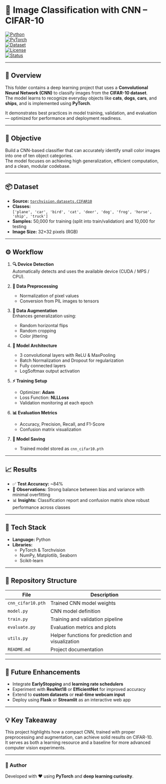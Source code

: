 # 🧠 Image Classification with CNN – CIFAR-10  

[![Python](https://img.shields.io/badge/Python-3.10%2B-blue?logo=python)](https://www.python.org/)  
[![PyTorch](https://img.shields.io/badge/PyTorch-%23EE4C2C.svg?logo=pytorch&logoColor=white)](https://pytorch.org/)  
[![Dataset](https://img.shields.io/badge/Dataset-CIFAR10-orange)](https://www.cs.toronto.edu/~kriz/cifar.html)  
[![License](https://img.shields.io/badge/License-MIT-green)](#)  
[![Status](https://img.shields.io/badge/Status-Completed-brightgreen)](#)  

---

## 🏁 Overview  

This folder contains a deep learning project that uses a **Convolutional Neural Network (CNN)** to classify images from the **CIFAR-10 dataset**.  
The model learns to recognize everyday objects like **cats**, **dogs**, **cars**, and **ships**, and is implemented using **PyTorch**.  

It demonstrates best practices in model training, validation, and evaluation — optimized for performance and deployment readiness.  

---

## 🎯 Objective  

Build a CNN-based classifier that can accurately identify small color images into one of ten object categories.  
The model focuses on achieving high generalization, efficient computation, and a clean, modular codebase.  

---

## 📦 Dataset  

- **Source:** [`torchvision.datasets.CIFAR10`](https://pytorch.org/vision/stable/generated/torchvision.datasets.CIFAR10.html)  
- **Classes:**  
  `['plane', 'car', 'bird', 'cat', 'deer', 'dog', 'frog', 'horse', 'ship', 'truck']`  
- **Samples:** 50,000 for training (split into train/validation) and 10,000 for testing  
- **Image Size:** 32×32 pixels (RGB)  

---

## ⚙️ Workflow  

1. **🔍 Device Detection**  
   Automatically detects and uses the available device (CUDA / MPS / CPU).  

2. **🧼 Data Preprocessing**  
   - Normalization of pixel values  
   - Conversion from PIL images to tensors  

3. **🎨 Data Augmentation**  
   Enhances generalization using:  
   - Random horizontal flips  
   - Random cropping  
   - Color jittering  

4. **🧠 Model Architecture**  
   - 3 convolutional layers with ReLU & MaxPooling  
   - Batch Normalization and Dropout for regularization  
   - Fully connected layers  
   - LogSoftmax output activation  

5. **⚡ Training Setup**  
   - Optimizer: **Adam**  
   - Loss Function: **NLLLoss**  
   - Validation monitoring at each epoch  

6. **📊 Evaluation Metrics**  
   - Accuracy, Precision, Recall, and F1-Score  
   - Confusion matrix visualization  

7. **💾 Model Saving**  
   - Trained model stored as `cnn_cifar10.pth`  

---

## 📈 Results  

- ✅ **Test Accuracy:** ~84%  
- 🧩 **Observations:** Strong balance between bias and variance with minimal overfitting  
- 📊 **Insights:** Classification report and confusion matrix show robust performance across classes  

---

## 🧰 Tech Stack  

- **Language:** Python  
- **Libraries:**  
  - PyTorch & Torchvision  
  - NumPy, Matplotlib, Seaborn  
  - Scikit-learn  

---

## 📁 Repository Structure  

| File | Description |
|------|--------------|
| `cnn_cifar10.pth` | Trained CNN model weights |
| `model.py` | CNN model definition |
| `train.py` | Training and validation pipeline |
| `evaluate.py` | Evaluation metrics and plots |
| `utils.py` | Helper functions for prediction and visualization |
| `README.md` | Project documentation |

---

## 🚀 Future Enhancements  

- Integrate **EarlyStopping** and **learning rate schedulers**  
- Experiment with **ResNet18** or **EfficientNet** for improved accuracy  
- Extend to **custom datasets** or **real-time webcam input**  
- Deploy using **Flask** or **Streamlit** as an interactive web app  

---

## 💡 Key Takeaway  

This project highlights how a compact CNN, trained with proper preprocessing and augmentation, can achieve solid results on CIFAR-10.  
It serves as both a learning resource and a baseline for more advanced computer vision experiments.  

---

### 🌟 Author  

Developed with ❤️ using **PyTorch** and **deep learning curiosity**.  
